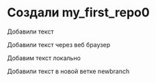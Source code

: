 ﻿# Создали my_first_repo0

Добавили текст

Добавили текст через веб браузер

Добавим текст локально

Добавили текст в новой ветке newbranch